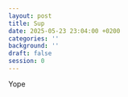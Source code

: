 ```yaml
---
layout: post
title: Sup
date: 2025-05-23 23:04:00 +0200
categories: ''
background: ''
draft: false
session: 0
---
```

Yope
